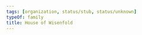 ```yaml
---
tags: [organization, status/stub, status/unknown]
typeOf: family
title: House of Wisenfold
---
```




